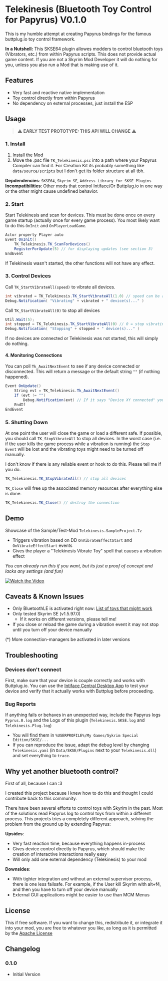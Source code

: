 # Telekinesis (Bluetooth Toy Control for Papyrus) V0.1.0

This is my humble attempt at creating Papyrus bindings for the famous buttplug.io toy control framework. 

**In a Nutshell:** This SKSE64 plugin allowes modders to control bluetooth toys (Vibrators, etc.) from within Papyrus scripts. This does not provide actual game content. If you are not a Skyrim Mod Developer it will do nothing for you, unless you also run a Mod that is making use of it.

## Features
 * Very fast and reactive native implementation
 * Toy control directly from within Papyrus
 * No dependency on external processes, just install the ESP

## Usage

>:warning: **EARLY TEST PROTOTYPE: THIS API WILL CHANGE** :warning:

### 1. Install

1. Install the Mod
2. Move the .psc file `TK_Telekinesis.psc` into a path where your Papyrus Compiler can find it. For Creation Kit its probably something like `data/source/scripts` but I don't get its folder structure at all tbh.

**Depdendencies**: `SKSE64`, `Skyrim SE`, `Address Library for SKSE Plugins`
**Incompatibilities**:  Other mods that control Intiface/Or Buttplug.io in one way or the other might cause undefined behavior.

### 2. Start

Start Telekinesis and scan for devices. This must be done once on every game startup (actually
once for every game process). You most likely want to do this `OnInit` and `OnPlayerLoadGame`.

```cs
Actor property Player auto
Event OnInit()
    TK_Telekinesis.TK_ScanForDevices()
    RegisterForUpdate(5) // for displaying updates (see section 3)
EndEvent
```

If Telekinesis wasn't started, the other functions will not have any effect.

### 3. Control Devices 

Call `TK_StartVibrateAll(speed)` to vibrate all devices.

```cs
int vibrated = TK_Telekinesis.TK_StartVibrateAll(1.0) // speed can be any float from 0 to (1.0=full speed)
Debug.Notification( "Vibrating" + vibrated + " device(s)..." )
```

Call `TK_StartVibrateAll(0)` to stop all devices

```cs
Util.Wait(5);
int stopped = TK_Telekinesis.TK_StartVibrateAll(0) // 0 = stop vibrating
Debug.Notification( "Stopping" + stopped + " device(s)..." )
```

If no devices are connected or Telekinesis was not started, this will simply do nothing.

#### 4. Monitoring Connections

You can poll `Tk_AwaitNextEvent` to see if any device connected or disconnected. This
will return a message or the default string `""` (if nothing happened).

```cs
Event OnUpdate()
    String evt = TK_Telekinesis.Tk_AwaitNextEvent()
    If (evt != "")
        Debug.Notification(evt) // If it says "Device XY connected" you are ready to go
    EndIf
EndEvent
```

### 5. Shutting Down

At one point the user will close the game or load a different safe. If possible, you should call `TK_StopVibrateAll`
to stop all devices. In the worst case (i.e. if the user kills the game process while a vibration is running)
the `Stop Event` will be lost and the vibrating toys might need to be turned off manually.

I don't know if there is any reliable event or hook to do this. Please tell me if you do.

```cs
TK_Telekinesis.TK_StopVibrateAll() // stop all devices
```

`TK_Close` will free up the associated memory resources after everything else is done.

```cs
TK_Telekinesis.TK_Close() // destroy the connection 
```

## Demo

Showcase of the Sample/Test-Mod `Telekinesis.SampleProject.7z`

- Triggers vibration based on DD `OnVibrateEffectStart` and `OnVibrateEffectStart` events
- Gives the player a "Telekinesis Vibrate Toy" spell that causes a vibration effect

*You can already run this if you want, but its just a proof of concept and lacks any settings (and fun)*

[![Watch the Video](https://i.imgur.com/vKb2F1B.png)](https://www.youtube.com/watch?v=_EoiLqY_6_Q)

## Caveats & Known Issues

 * Only BluetoothLE is activated right now: [List of toys that might work](https://iostindex.com/?filter0ButtplugSupport=4&filter1Connection=Bluetooth%204%20LE,Bluetooth%202&filter2Features=OutputsVibrators)
 * Only tested Skyrim SE (v1.5.97.0)
    * If it works on different versions, please tell me!
 * If you close or reload the game during a vibration event it may not stop until you turn off your device manually

(*) More connection-managers be activated in later versions 

## Troubleshooting

### Devices don't connect

First, make sure that your device is couple correctly and works with Buttplug.io. You can use the [Intiface Central Desktop App](https://intiface.com/central) to test your device and verify that it actually works with Buttplug before proceeding.

### Bug Reports

If anything fails or behaves in an unexpected way, include the Papyrus logs `Pyprus.0.log` and the Logs of this plugin (`Telekinesis.SKSE.log` and `Telekinesis.Plug.log`)

* You will find them in `%USERPROFILE%/My Games/Sykrim Special Edition/SKSE/...`
* If you can reproduce the issue, adapt the debug level by changing `Telekinesis.yaml` (in `Data/SKSE/Plugins` next to your `Telekinesis.dll`) and set everything to `trace`.


## Why yet another bluetooth control?

First of all, because I can :3

I created this project because I knew how to do this and thought I could contribute back to this community.

There have been several efforts to control toys with Skyrim in the past. Most of the solutions read Papyrus log to control toys from within a different process. This projects tries a completely different approach, solving the problem from the ground up by extending Papyrus:

**Upsides**:

- Very fast reaction time, because everything happens in-process
- Gives device control directly to Papyrus, which should make the creation of interactive interactions really easy
- Will only add one external dependency (Telekinesis) to your mod

**Downsides**:

- With tighter integration and without an external supervisor process, there is one less failsafe. For example, if the User kill Skyrim with alt+f4, and then you have to turn off your device manually
- External GUI applications might be easier to use than MCM Menus

## License

This if free software. If you want to change this, redistribute it, or integrate it into your mod, you are free to whatever you like, as long as it is permitted by the  [Apache License](LICENSE)

## Changelog

### 0.1.0

- Initial Version

